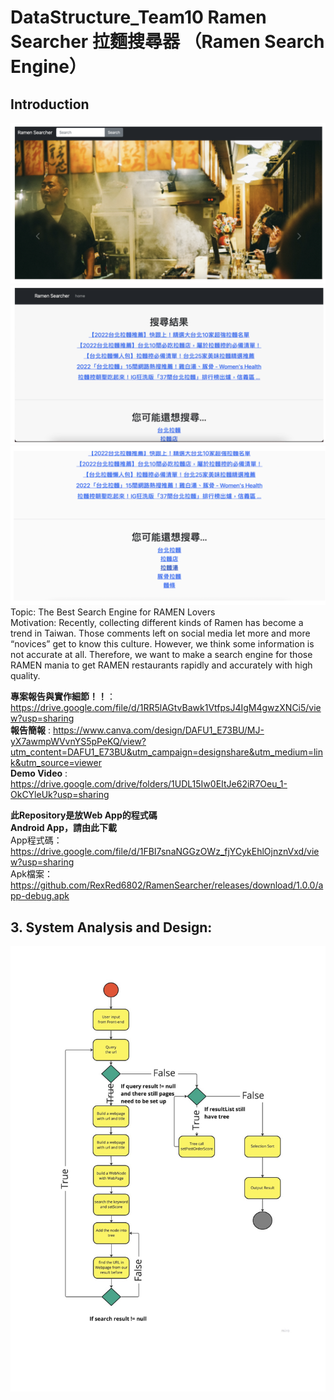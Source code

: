 # DataStructure_Team10 Ramen Searcher 拉麵搜尋器 （Ramen Search Engine）

## Introduction
![alt text](https://github.com/aposkend/DataStructure_Team10/blob/master/charts/Web1.png)
![alt text](https://github.com/aposkend/DataStructure_Team10/blob/master/charts/Web2.png)
![alt text](https://github.com/aposkend/DataStructure_Team10/blob/master/charts/Web3.png)
Topic: The Best Search Engine for RAMEN Lovers <br>
Motivation: Recently, collecting different kinds of Ramen has become a trend in Taiwan. Those comments left on social media let more and more “novices” get to know this culture. However, we think some information is not accurate at all. Therefore, we want to make a search engine for those RAMEN mania to get RAMEN restaurants rapidly and accurately with high quality.<br>


**專案報告與實作細節！！**：https://drive.google.com/file/d/1RR5lAGtvBawk1VtfpsJ4IgM4gwzXNCi5/view?usp=sharing <br>
**報告簡報** : https://www.canva.com/design/DAFU1_E73BU/MJ-yX7awmpWVvnYS5pPeKQ/view?utm_content=DAFU1_E73BU&utm_campaign=designshare&utm_medium=link&utm_source=viewer <br>
**Demo Video** : https://drive.google.com/drive/folders/1UDL15Iw0EItJe62iR7Oeu_1-OkCYleUk?usp=sharing <br>

**此Repository是放Web App的程式碼**<br>
**Android App，請由此下載**<br>
App程式碼：https://drive.google.com/file/d/1FBI7snaNGGzOWz_fjYCykEhlOjnznVxd/view?usp=sharing<br>
Apk檔案：https://github.com/RexRed6802/RamenSearcher/releases/download/1.0.0/app-debug.apk<br>


## 3. System Analysis and Design:
![alt text](https://github.com/aposkend/DataStructure_Team10/blob/master/charts/UML_DS.1.jpeg)




